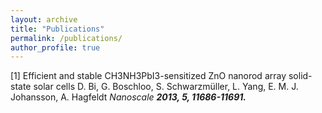 ```yaml
---
layout: archive
title: "Publications"
permalink: /publications/
author_profile: true
---
```


[1] Efficient and stable CH3NH3PbI3-sensitized ZnO nanorod array solid-state solar cells
D. Bi, G. Boschloo, S. Schwarzmüller, L. Yang, E. M. J. Johansson, A. Hagfeldt
<i>Nanoscale <b>2013, <i>5, 11686-11691.
<a href=https://doi.org/10.1039/C3NR01542D>
